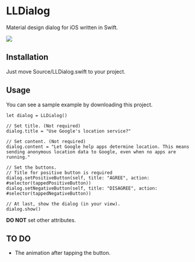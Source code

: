 # LLDialog
Material design dialog for iOS written in Swift.



![](https://cloud.githubusercontent.com/assets/9763162/12781499/b909ede8-caaf-11e5-8dac-d5fce055aec0.png)


## Installation
Just move Source/LLDialog.swift to your project.

## Usage
You can see a sample example by downloading this project.

```
let dialog = LLDialog()

// Set title. (Not required)        
dialog.title = "Use Google's location service?"
        
// Set content. (Not required)
dialog.content = "Let Google help apps determine location. This means sending anonymous location data to Google, even when no apps are running."
        
// Set the buttons.
// Title for positive button is required
dialog.setPositiveButton(self, title: "AGREE", action: #selector(tappedPositiveButton))
dialog.setNegativeButton(self, title: "DISAGREE", action: #selector(tappedNegativeButton))
 
// At last, show the dialog (in your view).       
dialog.show()
```

**DO NOT** set other attributes.

## TO DO
* The animation after tapping the button.
